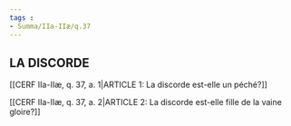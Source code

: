```yaml
---
tags : 
- Summa/IIa-IIæ/q.37
---
```


## LA DISCORDE

[[CERF IIa-IIæ, q. 37, a. 1|ARTICLE 1: La discorde est-elle un péché?]]

[[CERF IIa-IIæ, q. 37, a. 2|ARTICLE 2: La discorde est-elle fille de la vaine gloire?]]


